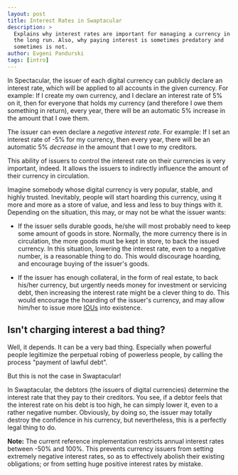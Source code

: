 ```yaml
---
layout: post
title: Interest Rates in Swaptacular
description: >
  Explains why interest rates are important for managing a currency in
  the long run. Also, why paying interest is sometimes predatory and
  sometimes is not.
author: Evgeni Pandurski
tags: [intro]
---
```


In Spectacular, the issuer of each digital currency can publicly
declare an interest rate, which will be applied to all accounts in the
given currency. For example: If I create my own currency, and I
declare an interest rate of 5% on it, then for everyone that holds my
currency (and therefore I owe them something in return), every year,
there will be an automatic 5% increase in the amount that I owe them.

<!--more-->

The issuer can even declare a *negative interest rate*. For example:
If I set an interest rate of -5% for my currency, then every year,
there will be an automatic 5% *decrease* in the amount that I owe to
my creditors.

This ability of issuers to control the interest rate on their
currencies is very important, indeed. It allows the issuers to
indirectly influence the amount of their currency in
circulation.

Imagine somebody whose digital currency is very popular, stable, and
highly trusted. Inevitably, people will start hoarding this currency,
using it more and more as a store of value, and less and less to buy
things with it. Depending on the situation, this may, or may not be
what the issuer wants:

* If the issuer sells durable goods, he/she will most probably need to
  keep some amount of goods in store. Normally, the more currency
  there is in circulation, the more goods must be kept in store, to
  back the issued currency. In this situation, lowering the interest
  rate, even to a negative number, is a reasonable thing to do. This
  would discourage hoarding, and encourage buying of the issuer's
  goods.

* If the issuer has enough collateral, in the form of real estate, to
  back his/her currency, but urgently needs money for investment or
  servicing debt, then increasing the interest rate might be a clever
  thing to do. This would encourage the hoarding of the issuer's
  currency, and may allow him/her to issue more
  [IOUs](https://en.wikipedia.org/wiki/IOU) into existence.

## Isn't charging interest a bad thing?

Well, it depends. It can be a very bad thing. Especially when powerful
people legitimize the perpetual robing of powerless people, by calling
the process "payment of lawful debt".

But this is not the case in Swaptacular!

In Swaptacular, the debtors (the issuers of digital currencies)
determine the interest rate that they pay to their creditors. You see,
if a debtor feels that the interest rate on his debt is too high, he
can simply lower it, even to a rather negative number. Obviously, by
doing so, the issuer may totally destroy the confidence in his
currency, but nevertheless, this is a perfectly legal thing to do.

<div class="message">

  <b>Note:</b> The current reference implementation restricts annual
  interest rates between -50% and 100%. This prevents currency issuers
  from setting extremely negative interest rates, so as to effectively
  abolish their existing obligations; or from setting huge positive
  interest rates by mistake.

</div>
